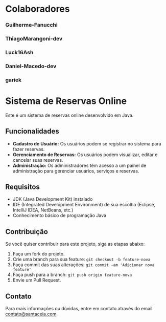 # Colaboradores
### Guilherme-Fanucchi
### ThiagoMarangoni-dev
### Luck16Ash
### Daniel-Macedo-dev
### gariek


# Sistema de Reservas Online

Este é um sistema de reservas online desenvolvido em Java.

## Funcionalidades

- **Cadastro de Usuário:** Os usuários podem se registrar no sistema para fazer reservas.
- **Gerenciamento de Reservas:** Os usuários podem visualizar, editar e cancelar suas reservas.
- **Administração:** Os administradores têm acesso a um painel de administração para gerenciar usuários, serviços e reservas.
  

## Requisitos

- JDK (Java Development Kit) instalado
- IDE (Integrated Development Environment) de sua escolha (Eclipse, IntelliJ IDEA, NetBeans, etc.)
- Conhecimento básico de programação Java
    
## Contribuição

Se você quiser contribuir para este projeto, siga as etapas abaixo:

1. Faça um fork do projeto.
2. Crie uma branch para sua feature: `git checkout -b feature-nova`
3. Faça commit das suas alterações: `git commit -am 'Adicionar nova feature'`
4. Faça push para a branch: `git push origin feature-nova`
5. Envie um Pull Request.

## Contato

Para mais informações ou dúvidas, entre em contato através do email contato@santaceia.com.
